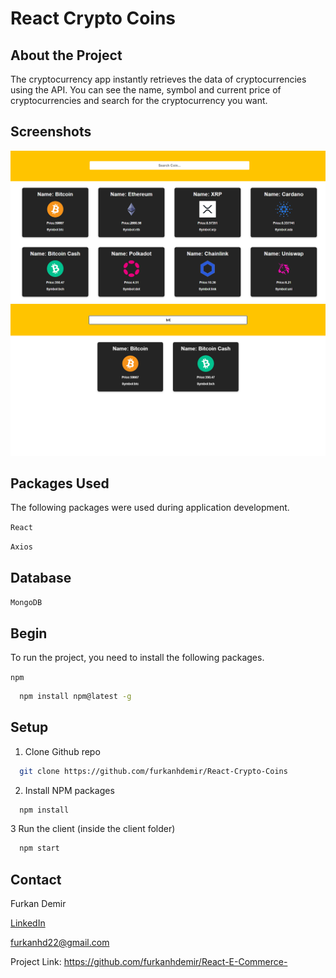 # React Crypto Coins

## About the Project

The cryptocurrency app instantly retrieves the data of cryptocurrencies using the API. You can see the name, symbol and current price of cryptocurrencies and search for the cryptocurrency you want.

## Screenshots

![01!](crypto-app/src/photos/1.png)
![02!](crypto-app/src/photos/2.png)


## Packages Used

The following packages were used during application development.

`React`

`Axios`

## Database

`MongoDB`

## Begin

To run the project, you need to install the following packages.

`npm`

```bash
  npm install npm@latest -g
```

## Setup

1. Clone Github repo

```bash
  git clone https://github.com/furkanhdemir/React-Crypto-Coins
```

2. Install NPM packages

```bash
  npm install
```

3 Run the client (inside the client folder)

```bash
  npm start
```

## Contact

Furkan Demir

[LinkedIn](https://www.linkedin.com/in/furkan-demir-a22844194/)

[furkanhd22@gmail.com](mailto:furkanhd22@gmail.com)

Project Link: https://github.com/furkanhdemir/React-E-Commerce-
